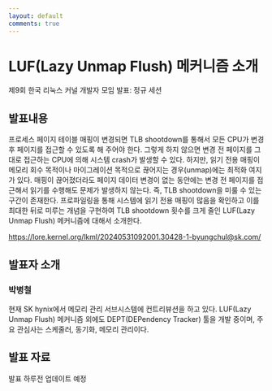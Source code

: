 ```yaml
---
layout: default
comments: true
---
```


# LUF(Lazy Unmap Flush) 메커니즘 소개
제9회 한국 리눅스 커널 개발자 모임 발표: 정규 세션

## 발표내용
프로세스 페이지 테이블 매핑이 변경되면 TLB shootdown를 통해서 모든 CPU가 변경 후 페이지를 접근할 수 있도록 해 주어야 한다. 그렇게 하지 않으면 변경 전 페이지를 그대로 접근하는 CPU에 의해 시스템 crash가 발생할 수 있다. 하지만, 읽기 전용 매핑이 메모리 회수 목적이나 마이그레이션 목적으로 끊어지는 경우(unmap)에는 최적화 여지가 있다. 매핑이 끊어졌더라도 페이지 데이터 변경이 없는 동안에는 변경 전 페이지를 접근해서 읽기를 수행해도 문제가 발생하지 않는다. 즉, TLB shootdown을 미룰 수 있는 구간이 존재한다. 프로파일링을 통해 시스템에 읽기 전용 매핑이 많음을 확인하고 이를 최대한 뒤로 미루는 개념을 구현하여 TLB shootdown 횟수를 크게 줄인 LUF(Lazy Unmap Flush) 메커니즘에 대해서 소개한다.

https://lore.kernel.org/lkml/20240531092001.30428-1-byungchul@sk.com/

## 발표자 소개

### 박병철
현재 SK hynix에서 메모리 관리 서브시스템에 컨트리뷰션을 하고 있다. LUF(Lazy Unmap Flush) 메커니즘 외에도 DEPT(DEPendency Tracker) 툴을 개발 중이며, 주요 관심사는 스케줄러, 동기화, 메모리 관리이다.

## 발표 자료
발표 하루전 업데이트 예정
